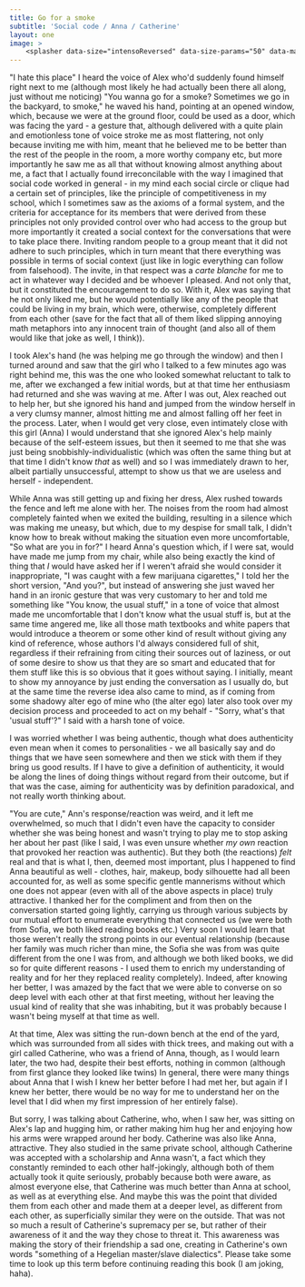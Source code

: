 ```yaml
---
title: Go for a smoke
subtitle: 'Social code / Anna / Catherine'
layout: one
image: >
    <splasher data-size="intensoReversed" data-size-params="50" data-map="diagonals" data-params="1000"></splasher>
---
```


 <span class="voice-alex">"I hate this place" </span>I heard the voice of Alex who'd suddenly found himself right next to me (although most likely he had actually been there all along, just without me noticing)  <span class="voice-alex">"You wanna go for a smoke? Sometimes we go in the backyard, to smoke," </span>he waved his hand, pointing at an opened window, which, because we were at the ground floor, could be used as a door, which was facing the yard - a gesture that, although delivered with a quite plain and emotionless tone of voice stroke me as most flattering, not only because inviting me with him, meant that he believed me to be better than the rest of the people in the room, a more worthy company etc, but more importantly he saw me as all that without knowing almost anything about me, a fact that I actually found irreconcilable with the way I imagined that social code worked in general - in my mind each social circle or clique had a certain set of principles, like the principle of competitiveness in my school, which I sometimes saw as the axioms of a formal system, and the criteria for acceptance for its members that were derived from these principles not only provided control over who had access to the group but more importantly it created a social context for the conversations that were to take place there. Inviting random people to a group meant that it did not adhere to such principles, which in turn meant that there everything was possible in terms of social context (just like in logic everything can follow from falsehood). The invite, in that respect was a *carte blanche* for me to act in whatever way I decided and be whoever I pleased. And not only that, but it constituted the encouragement to do so. With it, Alex was saying that he not only liked me, but he would potentially like any of the people that could be living in my brain, which were, otherwise, completely different from each other (save for the fact that all of them liked slipping annoying math metaphors into any innocent train of thought (and also all of them would like that joke as well, I think)).

I took Alex's hand (he was helping me go through the window) and then I turned around and saw that the girl who I talked to a few minutes ago was right behind me, this was the one who looked somewhat reluctant to talk to me, after we exchanged a few initial words, but at that time her enthusiasm had returned and she was waving at me. After I was out, Alex reached out to help her, but she ignored his hand and jumped from the window herself in a very clumsy manner, almost hitting me and almost falling off her feet in the process. Later, when I would get very close, even intimately close with this girl (Anna) I would understand that she ignored Alex's help mainly because of the self-esteem issues, but then it seemed to me that she was just being snobbishly-individualistic (which was often the same thing but at that time I didn't know *that* as well) and so I was immediately drawn to her, albeit partially unsuccessful, attempt to show us that we are useless and herself - independent. 

While Anna was still getting up and fixing her dress, Alex rushed towards the fence and left me alone with her. The noises from the room had almost completely fainted when we exited the building, resulting in a silence which was making me uneasy, but which, due to my despise for small talk, I didn't know how to break without making the situation even more uncomfortable,  <span class="voice-anna">"So what are you in for?"</span> I heard Anna's question which, if I were sat, would have made me jump from my chair, while also being exactly the kind of thing that *I* would have asked her if I weren't afraid she would consider it inappropriate,  <span class="voice-maxim">"I was caught with a few marijuana cigarettes," </span>I told her the short version, <span class="voice-maxim"> "And you?"</span>, but instead of answering she just waved her hand in an ironic gesture that was very customary to her and told me something like  <span class="voice-anna">"You know, the usual stuff," </span>in a tone of voice that almost made me uncomfortable that I don't know what the usual stuff is, but at the same time angered me, like all those math textbooks and white papers that would introduce a theorem or some other kind of result without giving any kind of reference, whose authors I'd always considered full of shit, regardless if their refraining from citing their sources out of laziness, or out of some desire to show us that they are so smart and educated that for them stuff like this is so obvious that it goes without saying. I initially, meant to show my annoyance by just ending the conversation as I usually do, but at the same time the reverse idea also came to mind, as if coming from some shadowy alter ego of mine who (the alter ego) later also took over my decision process and proceeded to act on my behalf -  <span class="voice-maxim">"Sorry, what's that 'usual stuff'?" </span>I said with a harsh tone of voice. 

I was worried whether I was being authentic, though what does authenticity even mean when it comes to personalities - we all basically say and do things that we have seen somewhere and then we stick with them if they bring us good results. If I have to give a definition of authenticity, it would be along the lines of doing things without regard from their outcome, but if that was the case, aiming for authenticity was by definition paradoxical, and not really worth thinking about.

 <span class="voice-anna">"You are cute," </span>Ann's response/reaction was weird, and it left me overwhelmed, so much that I didn't even have the capacity to consider whether she was being honest and wasn't trying to play me to stop asking her about her past (like I said, I was even unsure whether *my own* reaction that provoked her reaction was authentic). But they both (the reactions) *felt* real and that is what I, then, deemed most important, plus I happened to find Anna beautiful as well - clothes, hair, makeup, body silhouette had all been accounted for, as well as some specific gentle mannerisms without which one does not appear (even with all of the above aspects in place) truly attractive. I thanked her for the compliment and from then on the conversation started going lightly, carrying us through various subjects by our mutual effort to enumerate everything that connected us (we were both from Sofia, we both liked reading books etc.) Very soon I would learn that those weren't really the strong points in our eventual relationship (because her family was much richer than mine, the Sofia she was from was quite different from the one I was from, and although we both liked books, we did so for quite different reasons - I used them to enrich my understanding of reality and for her they replaced reality completely). Indeed, after knowing her better, I was amazed by the fact that we were able to converse on so deep level with each other at that first meeting, without her leaving the usual kind of reality that she was inhabiting, but it was probably because I wasn't being myself at that time as well.

At that time, Alex was sitting the run-down bench at the end of the yard, which was surrounded from all sides with thick trees, and making out with a girl called Catherine, who was a friend of Anna, though, as I would learn later, the two had, despite their best efforts, nothing in common (although from first glance they looked like twins) In general, there were many things about Anna that I wish I knew her better before I had met her, but again if I knew her better, there would be no way for me to understand her on the level that I did when my first impression of her entirely false). 

But sorry, I was talking about Catherine, who, when I saw her, was sitting on Alex's lap and hugging him, or rather making him hug her and enjoying how his arms were wrapped around her body. Catherine was also like Anna, attractive. They also studied in the same private school, although Catherine was accepted with a scholarship and Anna wasn't, a fact which they constantly reminded to each other half-jokingly, although both of them actually took it quite seriously, probably because both were aware, as almost everyone else, that Catherine was much better than Anna at school, as well as at everything else. And maybe this was the point that divided them from each other and made them at a deeper level, as different from each other, as superficially similar they were on the outside. That was not so much a result of Catherine's supremacy per se, but rather of their awareness of it and the way they chose to threat it. This awareness was making the story of their friendship a sad one, creating in Catherine's own words "something of a Hegelian master/slave dialectics". Please take some time to look up this term before continuing reading this book (I am joking, haha).
